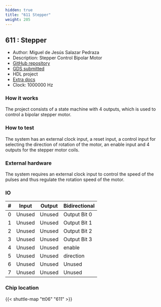 ```yaml
---
hidden: true
title: "611 Stepper"
weight: 205
---
```


## 611 : Stepper

* Author: Miguel de Jesús Salazar Pedraza
* Description: Stepper Control Bipolar Motor
* [GitHub repository](https://github.com/miguelsape/msalazar)
* [GDS submitted](https://github.com/miguelsape/msalazar/actions/runs/8527104447)
* HDL project
* [Extra docs](None)
* Clock: 1000000 Hz

<!---

This file is used to generate your project datasheet. Please fill in the information below and delete any unused
sections.

You can also include images in this folder and reference them in the markdown. Each image must be less than
512 kb in size, and the combined size of all images must be less than 1 MB.
-->


### How it works

The project consists of a state machine with 4 outputs, which is used to control a bipolar stepper motor.

### How to test

The system has an external clock input, a reset input, a control input for selecting the direction of rotation of the motor, an enable input and 4 outputs for the stepper motor coils.

### External hardware

The system requires an external clock input to control the speed of the pulses and thus regulate the rotation speed of the motor.


### IO

| # | Input          | Output         | Bidirectional   |
| - | -------------- | -------------- | --------------- |
| 0 | Unused | Unused | Output Bit 0 |
| 1 | Unused | Unused | Output Bit 1 |
| 2 | Unused | Unused | Output Bit 2 |
| 3 | Unused | Unused | Output Bit 3 |
| 4 | Unused | Unused | enable |
| 5 | Unused | Unused | direction |
| 6 | Unused | Unused | Unused |
| 7 | Unused | Unused | Unused |

### Chip location

{{< shuttle-map "tt06" "611" >}}

